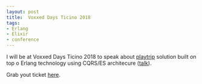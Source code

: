 ```yaml
---
layout: post
title:  Voxxed Days Ticino 2018
tags:
- Erlang
- Elixir
- conference
---
```


<p>I will be at Voxxed Days Ticino 2018 to speak about <a href="http://www.play-trip.com/it/">playtrip</a> solution built on top o Erlang technology using CQRS/ES architecure (<a href="https://cfpvdt18.confinabox.com/talk/OEU-1420/Playtrip:_a_CQRS%2FES_architecture_in_Erlang">talk</a>).</p>
<p>Grab yout ticket <a href="https://voxxeddays.com/ticino/">here</a>.</p>
